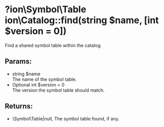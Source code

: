 # ?ion\Symbol\Table ion\Catalog::find(string $name, [int $version = 0])

Find a shared symbol table within the catalog.






## Params:

* string $name  
   The name of the symbol table.
* Optional int $version = 0  
   The version the symbol table should match.


## Returns:

* \Symbol\Table|null, The symbol table found, if any.


